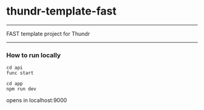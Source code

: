 # thundr-template-fast

---

FAST template project for Thundr

---

### How to run locally


```shell
cd api
func start
```

```shell
cd app
npm run dev
```
opens in localhost:9000

